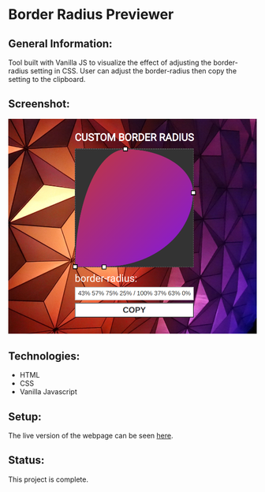 # Border Radius Previewer

## General Information:
Tool built with Vanilla JS to visualize the effect of adjusting the border-radius setting in CSS. User can adjust the border-radius then copy the setting to the clipboard.

## Screenshot:
![Border radius screenshot](border.png)

## Technologies:
- HTML
- CSS
- Vanilla Javascript

## Setup: 
The live version of the webpage can be seen [here](https://tpsst5.github.io/border-radius-previewer/).

## Status:
This project is complete.